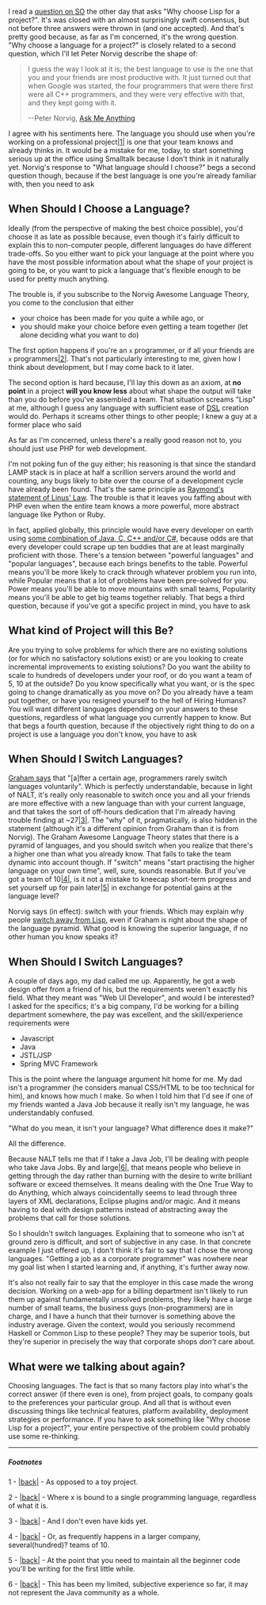 I read a [question on SO](http://stackoverflow.com/questions/9286318/why-choose-lisp-for-a-project) the other day that asks "Why choose Lisp for a project?". It's was closed with an almost surprisingly swift consensus, but not before three answers were thrown in (and one accepted). And that's pretty good because, as far as I'm concerned, it's the wrong question. "Why choose a language for a project?" is closely related to a second question, which I'll let Peter Norvig describe the shape of:

> I guess the way I look at it is; the best language to use is the one that you and your friends are most productive with. It just turned out that when Google was started, the four programmers that were there first were all C++ programmers, and they were very effective with that, and they kept going with it.   
>   
> --Peter Norvig, [Ask Me Anything](http://www.youtube.com/watch?v=hE7k0_9k0VA#t=03m10s)  

I agree with his sentiments here. The language you should use when you're working on a professional project<a name="note-Thu-Feb-16-222424EST-2012"></a>[|1|](#foot-Thu-Feb-16-222424EST-2012) is one that your team knows and already thinks in. It would be a mistake for me, today, to start something serious up at the office using Smalltalk because I don't think in it naturally yet. Norvig's response to "What language should I choose?" begs a second question though, because if the best language is one you're already familiar with, then you need to ask

## <a name="when-should-i-choose-a-language"></a>When Should I Choose a Language?

Ideally (from the perspective of making the best choice possible), you'd choose it as late as possible because, even though it's fairly difficult to explain this to non-computer people, different languages do have different trade-offs. So you either want to pick your language at the point where you have the most possible information about what the shape of your project is going to be, or you want to pick a language that's flexible enough to be used for pretty much anything.

The trouble is, if you subscribe to the Norvig Awesome Language Theory, you come to the conclusion that either

-   your choice has been made for you quite a while ago, or
-   you should make your choice before even getting a team together (let alone deciding what you want to do)

The first option happens if you're an `x` programmer, or if all your friends are `x` programmers<a name="note-Thu-Feb-16-222540EST-2012"></a>[|2|](#foot-Thu-Feb-16-222540EST-2012). That's not particularly interesting to me, given how I think about development, but I may come back to it later.

The second option is hard because, I'll lay this down as an axiom, at **no point** in a project **will you know less** about what shape the output will take than you do before you've assembled a team. That situation screams "Lisp" at me, although I guess any language with sufficient ease of [DSL](http://en.wikipedia.org/wiki/Domain-specific_language) creation would do. Perhaps it screams other things to other people; I knew a guy at a former place who said

As far as I'm concerned, unless there's a really good reason not to, you should just use PHP for web development.

I'm not poking fun of the guy either; his reasoning is that since the standard LAMP stack is in place at half a scrillion servers around the world and counting, any bugs likely to bite over the course of a development cycle have already been found. That's the same principle as [Raymond's statement of Linus' Law](http://en.wikipedia.org/wiki/Linus'_Law#By_Eric_Raymond). The trouble is that it leaves you faffing about with PHP even when the entire team knows a more powerful, more abstract language like Python or Ruby.

In fact, applied globally, this principle would have every developer on earth using [some combination of Java, C, C++ and/or C#](http://www.tiobe.com/index.php/content/paperinfo/tpci/index.html), because odds are that every developer could scrape up ten buddies that are at least marginally proficient with those. There's a tension between "powerful languages" and "popular languages", because each brings benefits to the table. Powerful means you'll be more likely to crack through whatever problem you run into, while Popular means that a lot of problems have been pre-solved for you. Power means you'll be able to move mountains with small teams, Popularity means you'll be able to get big teams together reliably. That begs a third question, because if you've got a specific project in mind, you have to ask

## <a name="what-kind-of-project-will-this-be"></a>What kind of Project will this Be?

Are you trying to solve problems for which there are no existing solutions (or for which no satisfactory solutions exist) or are you looking to create incremental improvements to existing solutions? Do you want the ability to scale to hundreds of developers under your roof, or do you want a team of 5, 10 at the outside? Do you know specifically what you want, or is the spec going to change dramatically as you move on? Do you already have a team put together, or have you resigned yourself to the hell of Hiring Humans? You will want different languages depending on your answers to these questions, regardless of what language you currently happen to know. But that begs a fourth question, because if the objectively right thing to do on a project is use a language you don't know, you have to ask

## <a name="when-should-i-switch-languages"></a>When Should I Switch Languages?

[Graham says](http://www.paulgraham.com/avg.html) that "[a]fter a certain age, programmers rarely switch languages voluntarily". Which is perfectly understandable, because in light of NALT, it's really only reasonable to switch once you and all your friends are more effective with a new language than with your current language, and that takes the sort of off-hours dedication that I'm already having trouble finding at ~27<a name="note-Thu-Feb-16-222928EST-2012"></a>[|3|](#foot-Thu-Feb-16-222928EST-2012). The "why" of it, pragmatically, is also hidden in the statement (although it's a different opinion from Graham than it is from Norvig). The Graham Awesome Language Theory states that there is a pyramid of languages, and you should switch when you realize that there's a higher one than what you already know. That fails to take the team dynamic into account though. If "switch" means "start practising the higher language on your own time", well, sure, sounds reasonable. But if you've got a team of 10<a name="note-Thu-Feb-16-223158EST-2012"></a>[|4|](#foot-Thu-Feb-16-223158EST-2012), is it not a mistake to kneecap short-term progress and set yourself up for pain later<a name="note-Thu-Feb-16-223219EST-2012"></a>[|5|](#foot-Thu-Feb-16-223219EST-2012) in exchange for potential gains at the language level?

Norvig says (in effect): switch with your friends. Which may explain why people [switch away from Lisp](http://www.aaronsw.com/weblog/rewritingreddit), even if Graham is right about the shape of the language pyramid. What good is knowing the superior language, if no other human you know speaks it?

## <a name="when-should-i-switch-languages"></a>When Should **I** Switch Languages?

A couple of days ago, my dad called me up. Apparently, he got a web design offer from a friend of his, but the requirements weren't exactly his field. What they meant was "Web UI Developer", and would I be interested? I asked for the specifics; it's a big company, I'd be working for a billing department somewhere, the pay was excellent, and the skill/experience requirements were


-   Javascript
-   Java
-   JSTL/JSP
-   Spring MVC Framework


This is the point where the language argument hit home for me. My dad isn't a programmer (he considers manual CSS/HTML to be too technical for him), and knows how much I make. So when I told him that I'd see if one of my friends wanted a Java Job because it really isn't my language, he was understandably confused.

"What do you mean, it isn't your language? What difference does it make?"

All the difference.

Because NALT tells me that if I take a Java Job, I'll be dealing with people who take Java Jobs. By and large<a name="note-Thu-Feb-16-223347EST-2012"></a>[|6|](#foot-Thu-Feb-16-223347EST-2012), that means people who believe in getting through the day rather than burning with the desire to write brilliant software or exceed themselves. It means dealing with the One True Way to do Anything, which always coincidentally seems to lead through three layers of XML declarations, Eclipse plugins and/or magic. And it means having to deal with design patterns instead of abstracting away the problems that call for those solutions.

So I shouldn't switch languages. Explaining that to someone who isn't at ground zero is difficult, and sort of subjective in any case. In that concrete example I just offered up, I don't think it's fair to say that I chose the wrong languages. "Getting a job as a corporate programmer" was nowhere near my goal list when I started learning and, if anything, it's further away now.

It's also not really fair to say that the employer in this case made the wrong decision. Working on a web-app for a billing department isn't likely to run them up against fundamentally unsolved problems, they likely have a large number of small teams, the business guys (non-programmers) are in charge, and I have a hunch that their turnover is something above the industry average. Given the context, would you seriously recommend Haskell or Common Lisp to these people? They may be superior tools, but they're superior in precisely the way that corporate shops *don't* care about.

## <a name="what-were-we-talking-about-again"></a>What were we talking about again?

Choosing languages. The fact is that so many factors play into what's the correct answer (if there even is one), from project goals, to company goals to the preferences your particular group. And all that is without even discussing things like technical features, platform availability, deployment strategies or performance. If you have to ask something like "Why choose Lisp for a project?", your entire perspective of the problem could probably use some re-thinking.


* * *
##### Footnotes

1 - <a name="foot-Thu-Feb-16-222424EST-2012"></a>[|back|](#note-Thu-Feb-16-222424EST-2012) - As opposed to a toy project.

2 - <a name="foot-Thu-Feb-16-222540EST-2012"></a>[|back|](#note-Thu-Feb-16-222540EST-2012) - Where x is bound to a single programming language, regardless of what it is.

3 - <a name="foot-Thu-Feb-16-222928EST-2012"></a>[|back|](#note-Thu-Feb-16-222928EST-2012) - And I don't even have kids yet.

4 - <a name="foot-Thu-Feb-16-223158EST-2012"></a>[|back|](#note-Thu-Feb-16-223158EST-2012) - Or, as frequently happens in a larger company, several(hundred)? teams of 10.

5 - <a name="foot-Thu-Feb-16-223219EST-2012"></a>[|back|](#note-Thu-Feb-16-223219EST-2012) - At the point that you need to maintain all the beginner code you'll be writing for the first little while.

6 - <a name="foot-Thu-Feb-16-223347EST-2012"></a>[|back|](#note-Thu-Feb-16-223347EST-2012) - This has been my limited, subjective experience so far, it may not represent the Java community as a whole.

